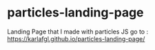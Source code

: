 # particles-landing-page
Landing Page that I made with particles JS
go to : https://karlafgl.github.io/particles-landing-page/
